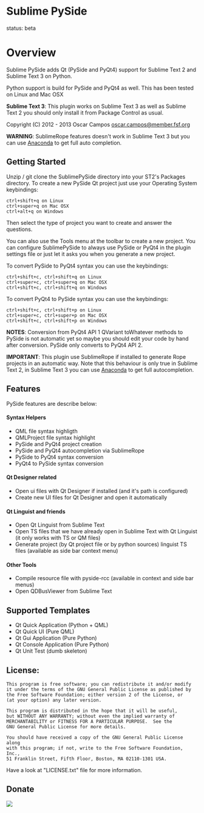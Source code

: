 **Sublime PySide**
================

status: beta

Overview
========

Sublime PySide adds Qt (PySide and PyQt4) support for Sublime Text 2 and Sublime Text 3 on Python.

Python support is build for PySide and PyQt4 as well. This has been tested on Linux and Mac OSX

**Sublime Text 3**: This plugin works on Sublime Text 3 as well as Sublime Text 2 you should only install it from Package Control as usual.

Copyright (C) 2012 - 2013 Oscar Campos <oscar.campos@member.fsf.org>

**WARNING**: SublimeRope features doesn't work in Sublime Text 3 but you can use [Anaconda](https://github.com/DamnWidget/anaconda) to get full auto completion.


Getting Started
---------------

Unzip / git clone the SublimePySide directory into your ST2's Packages directory. To create a new PySide Qt project just use your Operating System keybindings:

    ctrl+shift+q on Linux
    ctrl+super+q on Mac OSX
    ctrl+alt+q on Windows

Then select the type of project you want to create and answer the questions.

You can also use the Tools menu at the toolbar to create a new project. You can configure SublimePySide to always use PySide or PyQt4 in the plugin settings file or just let it asks you when you generate a new project.

To convert PySide to PyQt4 syntax you can use the keybindings:

    ctrl+shift+c, ctrl+shift+q on Linux
    ctrl+super+c, ctrl+super+q on Mac OSX
    ctrl+shift+c, ctrl+shift+q on Windows

To convert PyQt4 to PySide syntax you can use the keybindings:

    ctrl+shift+c, ctrl+shift+p on Linux
    ctrl+super+c, ctrl+super+p on Mac OSX
    ctrl+shift+c, ctrl+shift+p on Windows


**NOTES**: Conversion from PyQt4 API 1 QVariant toWhatever methods to PySide is not automatic yet so maybe you should edit your code by hand after conversion. PySide only converts to PyQt4 API 2.


**IMPORTANT**: This plugin use SublimeRope if installed to generate Rope projects in an automatic way. Note that this behaviour is only true in Sublime Text 2, in Sublime Text 3 you can use [Anaconda](https://github.com/DamnWidget/anaconda) to get full autocompletion.

Features
----------

PySide features are describe below:

#### Syntax Helpers

* QML file syntax highligth
* QMLProject file syntax highlight
* PySide and PyQt4 project creation
* PySide and PyQt4 autocompletion via SublimeRope
* PySide to PyQt4 syntax conversion
* PyQt4 to PySide syntax conversion

#### Qt Designer related

* Open ui files with Qt Designer if installed (and it's path is configured)
* Create new UI files for Qt Designer and open it automatically

#### Qt Linguist and friends

* Open Qt Linguist from Sublime Text
* Open TS files that we have already open in Sublime Text with Qt Linguist (it only works with TS or QM files)
* Generate project (by Qt project file or by python sources) linguist TS files (available as side bar context menu)

#### Other Tools

* Compile resource file with pyside-rcc (available in context and side bar menus)
* Open QDBusViewer from Sublime Text

Supported Templates
--------------------

* Qt Quick Application (Python + QML)
* Qt Quick UI (Pure QML)
* Qt Gui Application (Pure Python)
* Qt Console Application (Pure Python)
* Qt Unit Test (dumb skeleton)

License:
--------
    This program is free software; you can redistribute it and/or modify
    it under the terms of the GNU General Public License as published by
    the Free Software Foundation; either version 2 of the License, or
    (at your option) any later version.

    This program is distributed in the hope that it will be useful,
    but WITHOUT ANY WARRANTY; without even the implied warranty of
    MERCHANTABILITY or FITNESS FOR A PARTICULAR PURPOSE.  See the
    GNU General Public License for more details.

    You should have received a copy of the GNU General Public License along
    with this program; if not, write to the Free Software Foundation, Inc.,
    51 Franklin Street, Fifth Floor, Boston, MA 02110-1301 USA.

Have a look at "LICENSE.txt" file for more information.

Donate
------

[<img src="https://api.flattr.com/button/flattr-badge-large.png" />][0]

[0]: http://flattr.com/thing/1765346/
